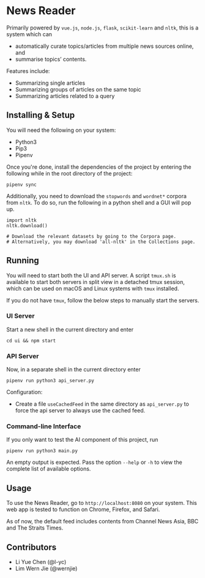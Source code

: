 # News Reader

Primarily powered by `vue.js`, `node.js`, `flask`, `scikit-learn` and `nltk`, this is a system which can
- automatically curate topics/articles from multiple news sources online, and
- summarise topics’ contents.

Features include:
- Summarizing single articles
- Summarizing groups of articles on the same topic
- Summarizing articles related to a query


## Installing & Setup
You will need the following on your system:

* Python3
* Pip3
* Pipenv

Once you're done, install the dependencies of the project by entering the following while in the root directory of the project:
```
pipenv sync
```

Additionally, you need to download the `stopwords` and `wordnet*` corpora from `nltk`.
To do so, run the following in a python shell and a GUI will pop up. 
```
import nltk
nltk.download()

# Download the relevant datasets by going to the Corpora page.
# Alternatively, you may download 'all-nltk' in the Collections page.
```

## Running

You will need to start both the UI and API server. A script `tmux.sh` is available to start both servers in split view in a detached tmux session, which can be used on macOS and Linux systems with `tmux` installed.

If you do not have `tmux`, follow the below steps to manually start the servers.

### UI Server
Start a new shell in the current directory and enter
```
cd ui && npm start
```

### API Server
Now, in a separate shell in the current directory enter
```
pipenv run python3 api_server.py
```
Configuration:
- Create a file `useCachedFeed` in the same directory as `api_server.py` to force the api server to always use the cached feed.

### Command-line Interface
If you only want to test the AI component of this project, run
```
pipenv run python3 main.py
```
An empty output is expected. Pass the option `--help` or `-h` to view the complete list of available options.

## Usage

To use the News Reader, go to `http://localhost:8080` on your system. This web app is tested to function on Chrome, Firefox, and Safari.

As of now, the default feed includes contents from Channel News Asia, BBC and The Straits Times.

## Contributors
- Li Yue Chen (@l-yc)
- Lim Wern Jie (@wernjie)
